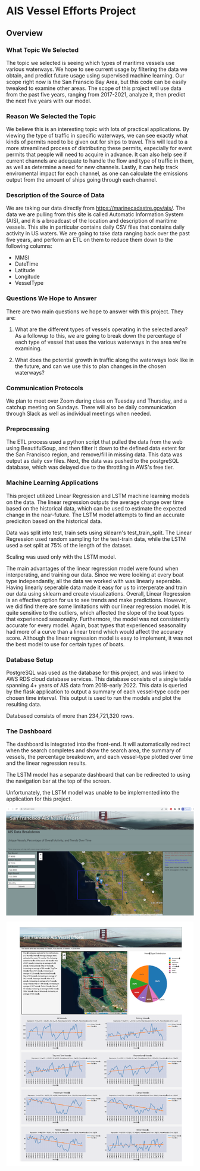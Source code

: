 # AIS Vessel Efforts Project

## Overview 

### What Topic We Selected

The topic we selected is seeing which types of maritime vessels use various waterways. We hope to see current usage by filtering the data we obtain, and predict future usage using supervised machine learning. Our scope right now is the San Franscio Bay Area, but this code can be easily tweaked to examine other areas. The scope of this project will use data from the past five years, ranging from 2017-2021, analyze it, then predict the next five years with our model.

### Reason We Selected the Topic

We believe this is an interesting topic with lots of practical applications. By viewing the type of traffic in specific waterways, we can see exactly what kinds of permits need to be given out for ships to travel. This will lead to a more streamlined process of distributing these permits, especially for event permits that people will need to acquire in advance. It can also help see if current channels are adequate to handle the flow and type of traffic in them, as well as determine a need for new channels. Lastly, it can help track enviromental impact for each channel, as one can calculate the emissions output from the amount of ships going through each channel.

### Description of the Source of Data

We are taking our data directly from https://marinecadastre.gov/ais/. The data we are pulling from this site is called Automatic Information System (AIS), and it is a broadcast of the location and description of maritime vessels. This site in particular contains daily CSV files that contains daily activity in US waters. We are going to take data ranging back over the past five years, and perform an ETL on them to reduce them down to the following columns:

* MMSI
* DateTime
* Latitude
* Longitude
* VesselType

### Questions We Hope to Answer

There are two main questions we hope to answer with this project. They are:

1) What are the different types of vessels operating in the selected area? As a followup to this, we are going to break down the percentage of each type of vessel that uses the various waterways in the area we're examining.

2) What does the potential growth in traffic along the waterways look like in the future, and can we use this to plan changes in the chosen waterways?


### Communication Protocols

We plan to meet over Zoom during class on Tuesday and Thursday, and a catchup meeting on Sundays. There will also be daily communication through Slack as well as individual meetings when needed.

### Preprocessing

The ETL process used a python script that pulled the data from the web using BeautifulSoup, and then filter it down to the defined data extent for the San Francisco region, and remove/fill in missing data. This data was output as daily csv files. Next, the data was pushed to the postgreSQL database, which was delayed due to the throttling in AWS's free tier. 

### Machine Learning Applications

This project utilized Linear Regression and LSTM machine learning models on the data. The linear regression outputs the average change over time based on the historical data, which can be used to estimate the expected change in the near-future. The LSTM model attempts to find an accurate prediciton based on the historical data.

Data was split into test, train sets using sklearn's test_train_split. The Linear Regression used random sampling for the test-train data, while the LSTM used a set split at 75% of the length of the dataset.

Scaling was used only with the LSTM model.

The main advantages of the linear regression model were found when interperating, and training our data. Since we were looking at every boat type independantly, all the data we worked with was linearly seperable. Having linearly seperable data made it easy for us to interperate and train our data using sklearn and create visualizations. Overall, Linear Regression is an effective option for us to see trends and make predictions. 
However, we did find there are some limitations with our linear regression model. It is quite sensitive to the outliers, which affected the slope of the boat types that experienced seasonality. Furthermore, the model was not consistently accurate for every model. Again, boat types that experienced seasonality had more of a curve than a linear trend which would affect the accuracy score. Although the linear regression model is easy to implement, it was not the best model to use for certain types of boats. 

### Database Setup

PostgreSQL was used as the database for this project, and was linked to AWS RDS cloud database services. This database consists of a single table spanning 4+ years of AIS data from 2018-early 2022. This data is queried by the flask application to output a summary of each vessel-type code per chosen time interval. This output is used to run the models and plot the resulting data.

Databased consists of more than 234,721,320 rows.

### The Dashboard

The dashboard is integrated into the front-end. It will automatically redirect when the search completes and show the search area, the summary of vessels, the percentage breakdown, and each vessel-type plotted over time and the linear regression results.

The LSTM model has a separate dashboard that can be redirected to using the navigation bar at the top of the screen.

Unfortunately, the LSTM model was unable to be implemented into the application for this project.

![Search Window](Pictures/Homepage_Search.png)

![Results](Pictures/Dashboard_LR.png)


